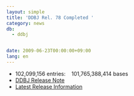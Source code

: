 ```yaml
---
layout: simple
title: 'DDBJ Rel. 78 Completed '
category: news
db:
  - ddbj


date: 2009-06-23T00:00:00+09:00
lang: en
---
```


<ul>
    <li>102,099,156 entries:    101,765,388,414 bases</li>
    <li><a href="https://ddbj.nig.ac.jp/public/ddbj_database/release_note_archive/ddbj/ddbjrel.78.txt">DDBJ Release Note</a></li>
    <li><a href="/latest-releases-e.html">Latest Release Information</a></li>
</ul>
